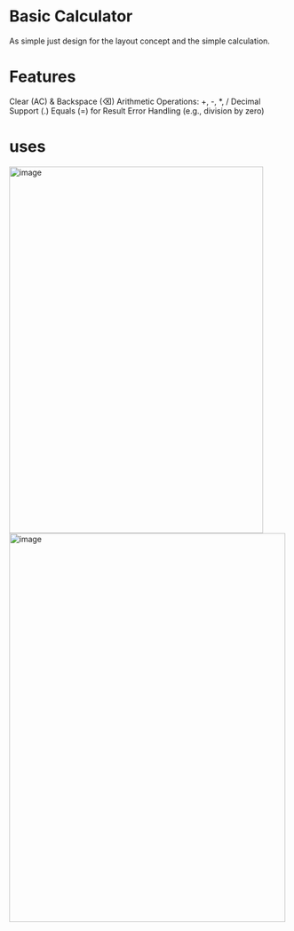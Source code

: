 # Basic Calculator
As simple just design for the layout concept and the simple calculation.
# Features
 Clear (AC) & Backspace (⌫) 
 Arithmetic Operations: +, -, *, /
 Decimal Support (.)
 Equals (=) for Result
 Error Handling (e.g., division by zero)
 # uses 
<img width="457" height="661" alt="image" src="https://github.com/user-attachments/assets/3e51ce8c-dc10-4deb-9bd9-e127fa5fc218" />
<img width="497" height="701" alt="image" src="https://github.com/user-attachments/assets/957eb237-c4b8-44ee-99eb-a26c7d2f8def" />
